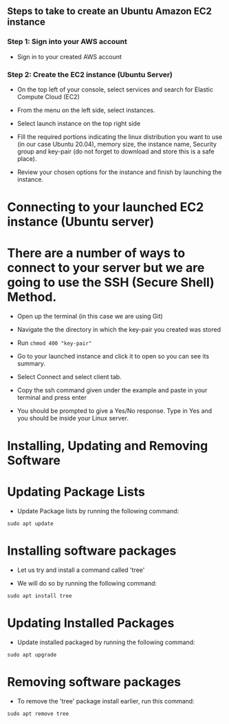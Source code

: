 ## Steps to take to create an Ubuntu Amazon EC2 instance ##

### Step 1: Sign into your AWS account ###

- Sign in to your created AWS account

### Step 2: Create the EC2 instance (Ubuntu Server) ###

- On the top left of your console, select services and search for Elastic Compute Cloud (EC2)

- From the menu on the left side, select instances.

- Select launch instance on the top right side

- Fill the required portions indicating the linux distribution you want to use (in our case Ubuntu 20.04), memory size, the instance name, Security group and key-pair (do not forget to download and store this is a safe place).

- Review your chosen options for the instance and finish by launching the instance.

# Connecting to your launched EC2 instance (Ubuntu server)

# There are a number of ways to connect to your server but we are going to use the SSH (Secure Shell) Method.

- Open up the terminal (in this case we are using Git)

- Navigate the the directory in which the key-pair you created was stored

- Run `chmod 400 "key-pair"`

- Go to your launched instance and click it to open so you can see its summary.

- Select Connect and select client tab.

- Copy the ssh command given under the example and paste in your terminal and press enter

- You should be prompted to give a Yes/No response. Type in Yes and you should be inside your Linux server.

# Installing, Updating and Removing Software

# Updating Package Lists

- Update Package lists by running the following command:

```
sudo apt update
```

# Installing software packages

- Let us try and install a command called 'tree'

- We will do so by running the following command:

```
sudo apt install tree
```

# Updating Installed Packages

- Update installed packaged by running the following command:

```
sudo apt upgrade
```

# Removing software packages

- To remove the 'tree' package install earlier, run this command:

```
sudo apt remove tree
```

